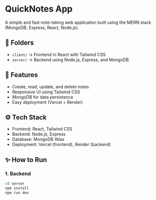 # QuickNotes App

A simple and fast note-taking web application built using the MERN stack (MongoDB, Express, React, Node.js).

## 📁 Folders

- `client/` → Frontend in React with Tailwind CSS
- `server/` → Backend using Node.js, Express, and MongoDB

## 🚀 Features

- Create, read, update, and delete notes
- Responsive UI using Tailwind CSS
- MongoDB for data persistence
- Easy deployment (Vercel + Render)

## ⚙️ Tech Stack

- Frontend: React, Tailwind CSS
- Backend: Node.js, Express
- Database: MongoDB Atlas
- Deployment: Vercel (frontend), Render (backend)

## ✨ How to Run

### 1. Backend
```bash
cd server
npm install
npm run dev
